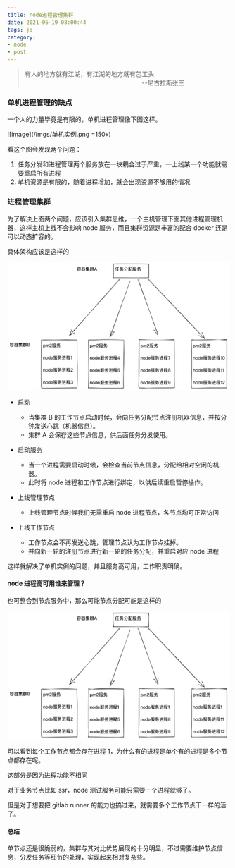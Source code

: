 ```yaml
---
title: node进程管理集群
date: 2021-06-19 08:00:44
tags: js
category:
- node
- post
---
```


<style>
.dark .post img{
	filter: contrast(0);
}
</style>

> 有人的地方就有江湖，有江湖的地方就有包工头
> &emsp;&emsp;&emsp;&emsp;&emsp;&emsp;&emsp;&emsp;&emsp;&emsp;&emsp;&emsp;&emsp;&emsp;&emsp;&emsp;&emsp;&emsp;&emsp;--尼古拉斯张三

### 单机进程管理的缺点

一个人的力量毕竟是有限的，单机进程管理像下图这样。

![image](/imgs/单机实例.png =150x)

看这个图会发现两个问题：

1. 任务分发和进程管理两个服务放在一块耦合过于严重，一上线某一个功能就需要重启所有进程
2. 单机资源是有限的，随着进程增加，就会出现资源不够用的情况

### 进程管理集群

为了解决上面两个问题，应该引入集群思维，一个主机管理下面其他进程管理机器，这样主机上线不会影响 node 服务，而且集群资源是丰富的配合 docker 还是可以动态扩容的。

具体架构应该是这样的

![image](/imgs/集群架构.png)

- 启动

  - 当集群 B 的工作节点启动时候，会向任务分配节点注册机器信息，并按分钟发送心跳（机器信息）。
  - 集群 A 会保存这些节点信息，供后面任务分发使用。

- 启动服务

  - 当一个进程需要启动时候，会检查当前节点信息，分配给相对空闲的机器。
  - 此时将 node 进程和工作节点进行绑定，以供后续重启暂停操作。

- 上线管理节点

  - 上线管理节点时候我们无需重启 node 进程节点，各节点均可正常访问

- 上线工作节点
  - 工作节点会不再发送心跳，管理节点认为工作节点挂掉。
  - 并向新一轮的注册节点进行新一轮的任务分配，并重启对应 node 进程

这样就解决了单机实例的问题，并且服务高可用，工作职责明确。

#### node 进程高可用谁来管理？

也可整合到节点服务中，那么可能节点分配可能是这样的

![image](/imgs/多进程组.png)

可以看到每个工作节点都会存在进程 1，为什么有的进程是单个有的进程是多个节点都存在呢。

这部分是因为进程功能不相同

对于业务节点比如 ssr，node 测试服务可能只需要一个进程就够了。

但是对于想要把 gitlab runner 的能力也搞过来，就需要多个工作节点干一样的活了。

#### 总结

单节点还是很脆弱的，集群与其对比优势展现的十分明显，不过需要维护节点信息，分发任务等细节的处理，实现起来相对复杂些。
